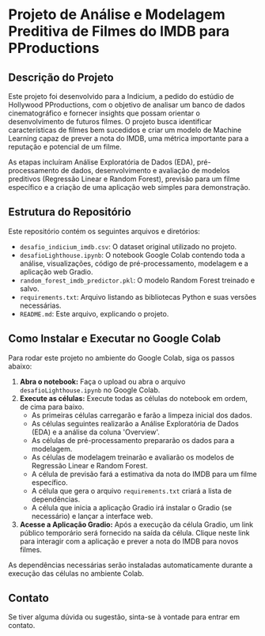 # Projeto de Análise e Modelagem Preditiva de Filmes do IMDB para PProductions

## Descrição do Projeto

Este projeto foi desenvolvido para a Indicium, a pedido do estúdio de Hollywood PProductions, com o objetivo de analisar um banco de dados cinematográfico e fornecer insights que possam orientar o desenvolvimento de futuros filmes. O projeto busca identificar características de filmes bem sucedidos e criar um modelo de Machine Learning capaz de prever a nota do IMDB, uma métrica importante para a reputação e potencial de um filme.

As etapas incluíram Análise Exploratória de Dados (EDA), pré-processamento de dados, desenvolvimento e avaliação de modelos preditivos (Regressão Linear e Random Forest), previsão para um filme específico e a criação de uma aplicação web simples para demonstração.

## Estrutura do Repositório

Este repositório contém os seguintes arquivos e diretórios:

*   `desafio_indicium_imdb.csv`: O dataset original utilizado no projeto.
*   `desafioLighthouse.ipynb`: O notebook Google Colab contendo toda a análise, visualizações, código de pré-processamento, modelagem e a aplicação web Gradio.
*   `random_forest_imdb_predictor.pkl`: O modelo Random Forest treinado e salvo.
*   `requirements.txt`: Arquivo listando as bibliotecas Python e suas versões necessárias.
*   `README.md`: Este arquivo, explicando o projeto.

## Como Instalar e Executar no Google Colab

Para rodar este projeto no ambiente do Google Colab, siga os passos abaixo:

1.  **Abra o notebook:** Faça o upload ou abra o arquivo `desafioLighthouse.ipynb` no Google Colab.
2.  **Execute as células:** Execute todas as células do notebook em ordem, de cima para baixo.
    *   As primeiras células carregarão e farão a limpeza inicial dos dados.
    *   As células seguintes realizarão a Análise Exploratória de Dados (EDA) e a análise da coluna 'Overview'.
    *   As células de pré-processamento prepararão os dados para a modelagem.
    *   As células de modelagem treinarão e avaliarão os modelos de Regressão Linear e Random Forest.
    *   A célula de previsão fará a estimativa da nota do IMDB para um filme específico.
    *   A célula que gera o arquivo `requirements.txt` criará a lista de dependências.
    *   A célula que inicia a aplicação Gradio irá instalar o Gradio (se necessário) e lançar a interface web.
3.  **Acesse a Aplicação Gradio:** Após a execução da célula Gradio, um link público temporário será fornecido na saída da célula. Clique neste link para interagir com a aplicação e prever a nota do IMDB para novos filmes.

As dependências necessárias serão instaladas automaticamente durante a execução das células no ambiente Colab.

## Contato

Se tiver alguma dúvida ou sugestão, sinta-se à vontade para entrar em contato.
